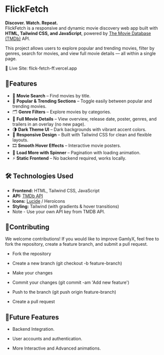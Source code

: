 
# FlickFetch
**Discover. Watch. Repeat.**  
FlickFetch is a responsive and dynamic movie discovery web app built with **HTML, Tailwind CSS, and JavaScript**, powered by [The Movie Database (TMDb)](https://www.themoviedb.org/) API.  

This project allows users to explore popular and trending movies, filter by genres, search for movies, and view full movie details — all within a single page.


🔗 Live Site: flick-fetch-ff.vercel.app
## 🌟Features
- 🔎 **Movie Search** – Find movies by title.  
- 🎥 **Popular & Trending Sections** – Toggle easily between popular and trending movies.  
- 🗂️ **Genre Filters** – Explore movies by categories.  
- 📄 **Full Movie Details** – View overview, release date, poster, genres, and trailers in an overlay (no new page).  
- 🌗 **Dark Theme UI** – Dark backgrounds with vibrant accent colors.  
- 🎨 **Responsive Design** – Built with Tailwind CSS for clean and flexible layouts.  
- 🎞️ **Smooth Hover Effects** – Interactive movie posters.  
- 🔄 **Load More with Spinner** – Pagination with loading animation.  
- ⚡ **Static Frontend** – No backend required, works locally.

  
## 🛠️ Technologies Used
- **Frontend:** HTML, Tailwind CSS, JavaScript  
- **API:** [TMDb API](https://developers.themoviedb.org/)  
- **Icons:** [Lucide](https://lucide.dev/) / Heroicons  
- **Styling:** Tailwind (with gradients & hover transitions)
- Note - Use your own API key from TMDB API.
## 🤝Contributing

We welcome contributions! If you would like to improve GamlyX, feel free to fork the repository, create a feature branch, and submit a pull request.

- Fork the repository

- Create a new branch (git checkout -b feature-branch)

- Make your changes

- Commit your changes (git commit -am 'Add new feature')

- Push to the branch (git push origin feature-branch)

- Create a pull request
## 🔮Future Features

- Backend Integration.

- User accounts and authentication.

- More Interactive and Advanced animations.
